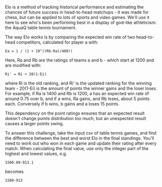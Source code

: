 Elo is a method of tracking historical performance and estimating the chances of future success in head-to-head matchups - it was made for chess, but can be applied to lots of sports and video games. We'll use it here to see who's been performing best in a display of god-like athleticism: the AquaQ table tennis tournament.

The way Elo works is by comparing the expected win rate of two head-to-head competitors, calculated for player a with:

```
Ea = 1 / (1 + 10^((Rb-Ra)/400))
```

Here, Ra and Rb are the ratings of teams a and b - which start at 1200 and are modified with:

```
Ri' = Ri + 20(1-Ei)
```

where Ri is the old ranking, and Ri' is the updated ranking for the winning team - 20(1-Ei) is the amount of points the winner gains and the loser loses. For example, if Ra is 1400 and Rb is 1200, a has an expected win rate of around 0.75 over b, and if a wins, Ra gains, and Rb loses, about 5 points each. Conversely if b wins, b gains and a loses 15 points.

This dependency on the point ratings ensures that an expected result doesn't change points distribution too much, but an unexpected result causes a larger points swing.

To answer this challenge, take the input csv of table tennis games, and find the difference between the best and worst Elo in the final standings. You'll need to work out who won in each game and update their rating after every match. When calculating the final value, use only the integer part of the highest and lowest values, e.g.

```
1500.89-913.1
```

becomes

```
1500-913
```
